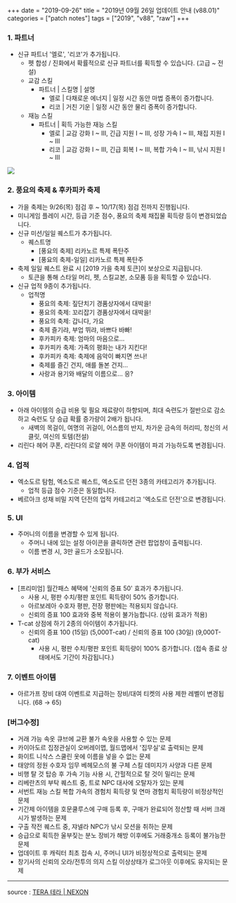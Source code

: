 +++
date = "2019-09-26"
title = "2019년 09월 26일 업데이트 안내 (v88.01)"
categories = ["patch notes"]
tags = ["2019", "v88", "raw"]
+++

### 1. 파트너
- 신규 파트너 '엘로', '리코'가 추가됩니다.
  - 펫 합성 / 진화에서 확률적으로 신규 파트너를 획득할 수 있습니다. (고급 ~ 전설)
  - 교감 스킬
    - 파트너 | 스킬명 | 설명
      - 엘로 | 다채로운 에너지 | 일정 시간 동안 마법 증폭이 증가합니다.
      - 리코 | 거친 기운 | 일정 시간 동안 물리 증폭이 증가합니다.
  - 재능 스킬
    - 파트너 | 획득 가능한 재능 스킬
      - 엘로 | 교감 강화 I ~ III, 긴급 지원 I ~ III, 성장 가속 I ~ III, 채집 지원 I ~ III
      - 리코 | 교감 강화 I ~ III, 긴급 회복 I ~ III, 복합 가속 I ~ III, 낚시 지원 I ~ III

![](https://seraphinush-gaming.github.io/mysterium/images/patch-notes/2019-09-26-1.png)

### 2. 풍요의 축제 & 후카피카 축제
- 가을 축제는 9/26(목) 점검 후 ~ 10/17(목) 점검 전까지 진행됩니다.
- 미니게임 플레이 시간, 등급 기준 점수, 풍요의 축제 채집물 획득량 등이 변경되었습니다.
- 신규 미션/일일 퀘스트가 추가됩니다.
  - 퀘스트명
    - [풍요의 축제] 리카노르 특제 폭탄주
    - [풍요의 축제-일일] 리카노르 특제 폭탄주
- 축제 일일 퀘스트 완료 시 [2019 가을 축제 토큰]이 보상으로 지급됩니다.
  - 토큰을 통해 스타일 머리, 펫, 스킬교본, 소모품 등을 획득할 수 있습니다.
- 신규 업적 9종이 추가됩니다.
  - 업적명
    - 풍요의 축제: 짚단치기 경품상자에서 대박을!
    - 풍요의 축제: 꼬리잡기 경품상자에서 대박을!
    - 풍요의 축제: 갑니다, 가요
    - 축제 즐기랴, 부업 뛰랴, 바쁘다 바빠!
    - 후카피카 축제: 엄마의 마음으로…
    - 후카피카 축제: 가족의 평화는 내가 지킨다!
    - 후카피카 축제: 축제에 음악이 빠지면 쓰나!
    - 축제를 즐긴 건지, 애를 돌본 건지…
    - 사랑과 용기와 배달의 이름으로… 응?

### 3. 아이템
- 아래 아이템의 승급 비용 및 필요 재료량이 하향되며, 최대 숙련도가 절반으로 감소하고 숙련도 당 승급 확률 증가량이 2배가 됩니다.
  - 새벽의 목걸이, 여명의 귀걸이, 어스름의 반지, 차가운 금속의 허리띠, 청신의 서클릿, 여신의 토템(전설)
- 리린다 헤어 쿠폰, 리린다의 로얄 헤어 쿠폰 아이템이 파괴 가능하도록 변경됩니다.

### 4. 업적
- 엑소도르 탐험, 엑소도르 퀘스트, 엑소도르 던전 3종의 카테고리가 추가됩니다.
  - 업적 등급 점수 기준은 동일합니다.
- 베르아크 성채 비밀 지역 던전의 업적 카테고리고 '엑소도르 던전'으로 변경됩니다.

### 5. UI
- 주머니의 이름을 변경할 수 있게 됩니다.
  - 주머니 내에 있는 설정 아이콘을 클릭하면 관련 팝업창이 출력됩니다.
  - 이름 변경 시, 3만 골드가 소모됩니다.

### 6. 부가 서비스
- [프리미엄] 월간패스 혜택에 '신뢰의 증표 50' 효과가 추가됩니다.
  - 사용 시, 평판 수치/평판 포인트 획득량이 50% 증가합니다.
  - 아르보레아 수호자 평판, 전장 평판에는 적용되지 않습니다.
  - 신뢰의 증표 100 효과와 중복 적용이 불가능합니다. (상위 효과가 적용)
- T-cat 상점에 하기 2종의 아이템이 추가됩니다.
  - 신뢰의 증표 100 (15일) (5,000T-cat) / 신뢰의 증표 100 (30일) (9,000T-cat)
    - 사용 시, 평판 수치/평판 포인트 획득량이 100% 증가합니다. (접속 종료 상태에서도 기간이 차감됩니다.)

### 7. 이벤트 아이템
- 아르가프 장비 대여 이벤트로 지급하는 장비/대여 티켓의 사용 제한 레벨이 변경됩니다. (68 → 65)

### [버그수정]
- 거래 가능 속옷 큐브에 교환 불가 속옷을 사용할 수 있는 문제
- 카이아도르 집정관실이 오버레이맵, 월드맵에서 '집무실'로 출력되는 문제
- 화이트 니삭스 스쿨린 옷에 이름을 넣을 수 없는 문제
- 태양의 정원 수호자 임무 베헤모스의 불 구체 스킬 데미지가 사양과 다른 문제
- 비행 탈 것 탑승 후 가속 기능 사용 시, 간헐적으로 탈 것이 밀리는 문제
- 리베란츠의 부탁 퀘스트 중, 트로 NPC 대사에 오탈자가 있는 문제
- 서번트 재능 스킬 복합 가속의 경험치 획득량 및 연마 경험치 획득량이 비정상적인 문제
- 기간제 아이템을 호문쿨루스에 구매 등록 후, 구매가 완료되어 정산할 때 서버 크래시가 발생하는 문제
- 구출 작전 퀘스트 중, 쟈넬라 NPC가 낚시 모션을 취하는 문제
- 승급으로 획득한 울부짖는 분노 장비가 해방 이후에도 거래중개소 등록이 불가능한 문제
- 업데이트 후 캐릭터 최초 접속 시, 주머니 UI가 비정상적으로 출력되는 문제
- 창기사의 신뢰의 오라/전투의 의지 스킬 이상상태가 로그아웃 이후에도 유지되는 문제

----

source : [TERA 테라 | NEXON](http://tera.nexon.com/news/update/view.aspx?n4articlesn=411)
